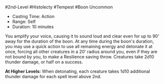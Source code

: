 #2nd-Level #Histolecty #Tempest #Boon
Uncommon
 
- Casting Time: Action
- Range: Self
- Duration: 10 minutes  

You amplify your voice, causing it to sound loud and clear even for up to 90' away for the duration of the boon. At any time during the boon's duration, you may use a quick action to use all remaining energy and detonate it at once, forcing all other creatures in a 20' radius around you, even if they are not bound by you, to make a Resilience saving throw. Creatures take 2d10 thunder damage, or half on a success.
 
**At Higher Levels:** When detonating, each creature takes 1d10 additional thunder damage for each spell level above 2nd.